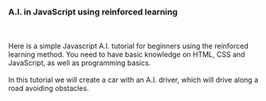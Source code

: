 <h3>A.I. in JavaScript using reinforced learning</h3>
<br>
<br>
Here is a simple Javascript A.I. tutorial for beginners using the reinforced learning method. You need to have basic knowledge on HTML, CSS and JavaScript, as well as programming basics.
<br><br>
In this tutorial we will create a car with an A.I. driver, which will drive along a road avoiding obstacles.
